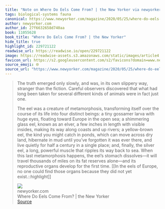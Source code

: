 ```yaml
---
title: "Note on Where Do Eels Come From? | the New Yorker via newyorker.com"
tags: biological-systems fauna
canonical: https://www.newyorker.com/magazine/2020/05/25/where-do-eels-come-from
author: newyorker.com
author_id: 27f6632658d740aa
book: 11055628
book_title: "Where Do Eels Come From? | the New Yorker"
hide_title: true
highlight_id: 229721122
readwise_url: https://readwise.io/open/229721122
image: https://readwise-assets.s3.amazonaws.com/static/images/article4.6bc1851654a0.png
favicon_url: https://s2.googleusercontent.com/s2/favicons?domain=www.newyorker.com
source_emoji: 🌐
source_url: "https://www.newyorker.com/magazine/2020/05/25/where-do-eels-come-from#:~:text=The%20truth%20emerged,not%20yet%20exist.%3A%3Ahighlight"
---
```


> The truth emerged only slowly, and was, in its own slippery way, stranger than the fiction. Careful observers discovered that what had long been taken for several different kinds of animals were in fact just one.
> 
> The eel was a creature of metamorphosis, transforming itself over the course of its life into four distinct beings: a tiny gossamer larva with huge eyes, floating toward Europe in the open sea; a shimmering glass eel, known as an elver, a few inches in length with visible insides, making its way along coasts and up rivers; a yellow-brown eel, the kind you might catch in ponds, which can move across dry land, hibernate in mud until you’ve forgotten it was ever there, and live quietly for half a century in a single place; and, finally, the silver eel, a long, powerful muscle that ripples its way back to sea. When this last metamorphosis happens, the eel’s stomach dissolves—it will travel thousands of miles on its fat reserves alone—and its reproductive organs develop for the first time. [[In the eels of Europe, no one could find those organs because they did not yet exist.::highlight]]
> <div class="quoteback-footer"><div class="quoteback-avatar"><img class="mini-favicon" src="https://s2.googleusercontent.com/s2/favicons?domain=www.newyorker.com"></div><div class="quoteback-metadata"><div class="metadata-inner"><span style="display:none">FROM:</span><div aria-label="newyorker.com" class="quoteback-author"> newyorker.com</div><div aria-label="Where Do Eels Come From? | the New Yorker" class="quoteback-title"> Where Do Eels Come From? | the New Yorker</div></div></div><div class="quoteback-backlink"><a target="_blank" aria-label="go to the full text of this quotation" rel="noopener" href="https://www.newyorker.com/magazine/2020/05/25/where-do-eels-come-from#:~:text=The%20truth%20emerged,not%20yet%20exist.%3A%3Ahighlight" class="quoteback-arrow"> Source</a></div></div>